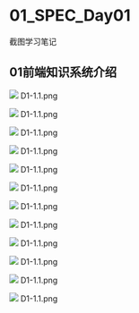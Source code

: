 # 01_SPEC_Day01
截图学习笔记


## 01前端知识系统介绍

![](http://m.qpic.cn/psc?/V10W2BF90tc8Q9/4YNML3SP3kohrZcOJ8e1ur22Gjy55MfS7maBqYxDwFesYXxq*DCGtFw6dRoX18VQeJsXdkxj8hKaM6abb3xKJWTDcFmrHemC60pbGAdue6Y!/b&bo=iwLlAQAAAAADB08!&rf=viewer_4)
D1-1.1.png

![](http://m.qpic.cn/psc?/V10W2BF90tc8Q9/4YNML3SP3kohrZcOJ8e1urtwvFtof3Tgay5piLSbXdh6jdmQRMsNJJ50bnsqppRlmisvYxh3BQkXY1Xwlrc03KFOTVruULQ3XLdsV9mIZSA!/b&bo=*AHEAAAAAAADFws!&rf=viewer_4)
D1-1.1.png

![](http://m.qpic.cn/psc?/V10W2BF90tc8Q9/4YNML3SP3kohrZcOJ8e1urUhVpvxk..k1l7iezBI5aMqU7TS7dgye9QkF7plvpaLkJzDlt.F*747OCshjDQBl6D9OuAJkjjvEj50AuQ8QRM!/b&bo=3gHJAAAAAAADFyQ!&rf=viewer_4)
D1-1.1.png

![](http://m.qpic.cn/psc?/V10W2BF90tc8Q9/4YNML3SP3kohrZcOJ8e1um5hcFju3jgZgWT3GAidtxDfrv58Sab4DOkIH0VVPcG338nHEXiAEWJSBMujRn*hEPNKdCRODZopcaxc6q.X*ns!/b&bo=cgIAAQAAAAADF0M!&rf=viewer_4)
D1-1.1.png

![](http://m.qpic.cn/psc?/V10W2BF90tc8Q9/4YNML3SP3kohrZcOJ8e1uspgWc7OFJ9FPyzEJ4qEVBZMwMoKwl8hrOt4Y7uRbSIwHgoZjqzW8oIpIKGSi1322XqLrkWMHW41N7eR7w7H45s!/b&bo=vAGOAQAAAAADFwA!&rf=viewer_4)
D1-1.1.png

![](http://m.qpic.cn/psc?/V10W2BF90tc8Q9/4YNML3SP3kohrZcOJ8e1uuVzRDH8h2manseXf2RjCNWZ*rn4kQ4eFCBnFtnYpvbhJh7WGxs07OQ306vD2qbLGBB5mhqiG5TDP4Ax44IJJNU!/b&bo=kALGAAAAAAADF2Y!&rf=viewer_4)
D1-1.1.png

![](http://m.qpic.cn/psc?/V10W2BF90tc8Q9/4YNML3SP3kohrZcOJ8e1upUalzRsUiclTG.Ov96gGSZ*5QP7hYlq*UQ2QQrhYkjdrgjxCDb7wGLp56cXW93AjwhIMgIS2YU3zDGhfEe4QGA!/b&bo=igLDAAAAAAADF3k!&rf=viewer_4)
D1-1.1.png

![](http://m.qpic.cn/psc?/V10W2BF90tc8Q9/4YNML3SP3kohrZcOJ8e1upFgWWZBNv6mCVcH0Cb1XCGwm1BGpiGKNTmTbN*oKuNjVUYQ.y0Dj23q55NVHjEDgwq8CfVCjU1j*sRqY01uTRI!/b&bo=pQL8AAAAAAADF2k!&rf=viewer_4)
D1-1.1.png

![](http://m.qpic.cn/psc?/V10W2BF90tc8Q9/4YNML3SP3kohrZcOJ8e1uuARHelTeFgPojlR5BGhbQo1N1HtkohHwiuw0eW*mOt5su*Drx6*KXPkdvsyhbuoRgEDqVlaWNPrZt0e5A8RhuU!/b&bo=mQI3AQAAAAADF58!&rf=viewer_4)
D1-1.1.png

![](http://m.qpic.cn/psc?/V10W2BF90tc8Q9/4YNML3SP3kohrZcOJ8e1uukDGNLrkVcB5ih8aJFranUQqnkTwFdafq3BjRH5EoKNyDo7zT612SFqD1M5FHkfcjQ119wesJCV.2tvo.ym8.k!/b&bo=egIgAQAAAAADF2s!&rf=viewer_4)
D1-1.1.png

![](http://m.qpic.cn/psc?/V10W2BF90tc8Q9/4YNML3SP3kohrZcOJ8e1ur3bhjUyqKgurCScZtI4tSsAbf52kxmShU1hyNG6SanKQuOKyBbVQ.dwQDATQGauvz492Za7RTXclwYUXA53Zyc!/b&bo=dAI8AQAAAAADF3k!&rf=viewer_4)
D1-1.1.png

![](http://m.qpic.cn/psc?/V10W2BF90tc8Q9/4YNML3SP3kohrZcOJ8e1uvca1za3ZOIVcYNwtZpADqAN51J.2hREUDDl.lc4TsWdfsIXnkKWaaeDKyBxBYGqXEVJBUst6tRNMubZxj7Mkt0!/b&bo=VAHPAAAAAAADF6g!&rf=viewer_4)
D1-1.1.png



